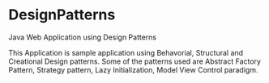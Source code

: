 DesignPatterns
==============

Java Web Application using Design Patterns


This Application is sample application using Behavorial, Structural and Creational Design patterns.
Some of the patterns used are Abstract Factory Pattern, Strategy pattern, Lazy Initialization, Model View Control paradigm.
